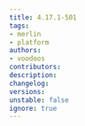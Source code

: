 ```yaml
---
title: 4.17.1-501
tags:
- merlin
- platform
authors:
- voodoos
contributors:
description:
changelog:
versions:
unstable: false
ignore: true
---
```

